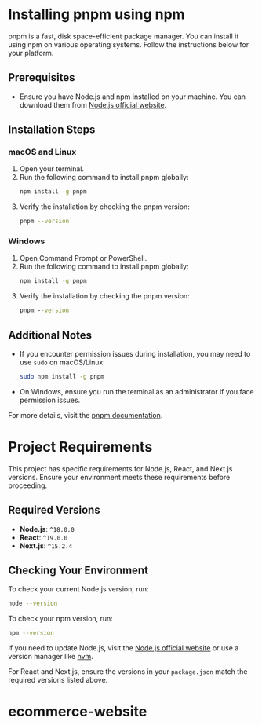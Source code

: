 # Installing pnpm using npm

pnpm is a fast, disk space-efficient package manager. You can install it using npm on various operating systems. Follow the instructions below for your platform.

## Prerequisites

- Ensure you have Node.js and npm installed on your machine. You can download them from [Node.js official website](https://nodejs.org/).

## Installation Steps

### macOS and Linux

1. Open your terminal.
2. Run the following command to install pnpm globally:
   ```bash
   npm install -g pnpm
   ```
3. Verify the installation by checking the pnpm version:
   ```bash
   pnpm --version
   ```

### Windows

1. Open Command Prompt or PowerShell.
2. Run the following command to install pnpm globally:
   ```cmd
   npm install -g pnpm
   ```
3. Verify the installation by checking the pnpm version:
   ```cmd
   pnpm --version
   ```

## Additional Notes

- If you encounter permission issues during installation, you may need to use `sudo` on macOS/Linux:
  ```bash
  sudo npm install -g pnpm
  ```
- On Windows, ensure you run the terminal as an administrator if you face permission issues.

For more details, visit the [pnpm documentation](https://pnpm.io/).

# Project Requirements

This project has specific requirements for Node.js, React, and Next.js versions. Ensure your environment meets these requirements before proceeding.

## Required Versions

- **Node.js**: `^18.0.0`
- **React**: `^19.0.0`
- **Next.js**: `^15.2.4`

## Checking Your Environment

To check your current Node.js version, run:

```bash
node --version
```

To check your npm version, run:

```bash
npm --version
```

If you need to update Node.js, visit the [Node.js official website](https://nodejs.org/) or use a version manager like [nvm](https://github.com/nvm-sh/nvm).

For React and Next.js, ensure the versions in your `package.json` match the required versions listed above.
# ecommerce-website
